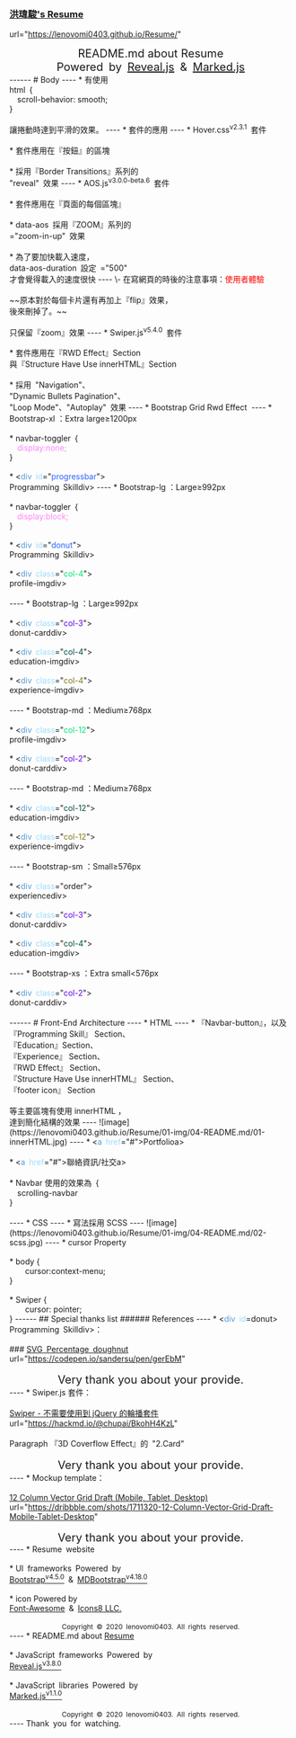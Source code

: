 ### <a href="https://lenovomi0403.github.io/Resume/" target="_blank">洪瑋駿's Resume</a>
url="<a href="https://lenovomi0403.github.io/Resume/" target="_blank">https://lenovomi0403.github.io/Resume/</a>"
<div style="font-size:20px;text-align: center;">README.md about Resume</div>
<div style="font-size:20px;text-align: center;">Powered&ensp;by&ensp;<a href="https://revealjs.com/" target="_blank">Reveal.js</a>&ensp;&&ensp;<a href="https://marked.js.org/" target="_blank">Marked.js</a></div>
------
# Body
----
* 有使用<br>html&ensp;{<br>&ensp;&ensp;scroll-behavior: smooth;<br>}<br><br>讓捲動時達到平滑的效果。
----
* 套件的應用
----
* Hover.css<sup>v2.3.1</sup>&ensp;套件<br><br>
    * 套件應用在『按鈕』的區塊<br><br>
    * 採用『Border Transitions』系列的<br>
    "reveal"&ensp;效果
----
* AOS.js<sup>v3.0.0-beta.6</sup>&ensp;套件<br><br>
    * 套件應用在『頁面的每個區塊』<br><br>
    * data-aos&ensp;採用『ZOOM』系列的<br>="zoom-in-up"&ensp;效果<br><br>
    * 為了要加快載入速度，<br>data-aos-duration&ensp;設定&ensp;="500"<br>
才會覺得載入的速度很快
----
\- 在寫網頁的時後的注意事項：<span style="color:red">使用者體驗</span><br><br>
~~原本對於每個卡片還有再加上『flip』效果，<br>
後來刪掉了。~~<br><br>
只保留『zoom』效果
----
* Swiper.js<sup>v5.4.0</sup>&ensp;套件<br><br>
    * 套件應用在『RWD Effect』Section<br>與『Structure Have Use innerHTML』Section<br><br>
    * 採用&ensp;"Navigation"、<br>"Dynamic Bullets Pagination"、<br>"Loop Mode"、"Autoplay"&ensp;效果
----
* Bootstrap Grid Rwd Effect
<img src="https://lenovomi0403.github.io/Resume/01-img/04-README.md/03-Resume%20Website%20RWD%20Effect%20mockup.png" alt=""  style="border: none;border-radius: 150px;">
----
* Bootstrap-xl ：Extra large≥1200px<br><br>
    * navbar-toggler&ensp;{<br>&ensp;&ensp;<span style="color:#FF83FA">display:none;</span><br>}<br><br>
    * <<span style="color:#569CD6">div</span>&ensp;<span style="color:#9CDCFE">id</span>="<span style="color:#2962ff">progressbar</span>"><br>Programming Skill</<span style="color:#569CD6">div</span>>
----
* Bootstrap-lg ：Large≥992px<br><br>
    * navbar-toggler&ensp;{<br>&ensp;&ensp;<span style="color:#FF83FA">display:block;</span><br>}<br><br>
    * <<span style="color:#569CD6">div</span>&ensp;<span style="color:#9CDCFE">id</span>="<span style="color:#2962ff">donut</span>"><br>Programming Skill</<span style="color:#569CD6">div</span>><br><br>
    * <<span style="color:#569CD6">div</span>&ensp;<span style="color:#9CDCFE">class</span>="<span style="color:#00e676">col-4</span>"><br>profile-img</<span style="color:#569CD6">div</span>><br><br>
----
* Bootstrap-lg ：Large≥992px<br><br>
    * <<span style="color:#569CD6">div</span>&ensp;<span style="color:#9CDCFE">class</span>="<span style="color:#6200ea">col-3</span>"><br>donut-card</<span style="color:#569CD6">div</span>><br><br>
    * <<span style="color:#569CD6">div</span>&ensp;<span style="color:#9CDCFE">class</span>="<span style="color:#004d40">col-4</span>"><br>education-img</<span style="color:#569CD6">div</span>><br><br>
    * <<span style="color:#569CD6">div</span>&ensp;<span style="color:#9CDCFE">class</span>="<span style="color:#827717">col-4</span>"><br>experience-img</<span style="color:#569CD6">div</span>><br><br>
----
* Bootstrap-md ：Medium≥768px<br><br>
    * <<span style="color:#569CD6">div</span>&ensp;<span style="color:#9CDCFE">class</span>="<span style="color:#00e676">col-12</span>"><br>profile-img</<span style="color:#569CD6">div</span>><br><br>
    * <<span style="color:#569CD6">div</span>&ensp;<span style="color:#9CDCFE">class</span>="<span style="color:#6200ea">col-2</span>"><br>donut-card</<span style="color:#569CD6">div</span>><br><br>
----
* Bootstrap-md ：Medium≥768px<br><br>
    * <<span style="color:#569CD6">div</span>&ensp;<span style="color:#9CDCFE">class</span>="<span style="color:#004d40">col-12</span>"><br>education-img</<span style="color:#569CD6">div</span>><br><br>
    * <<span style="color:#569CD6">div</span>&ensp;<span style="color:#9CDCFE">class</span>="<span style="color:#827717">col-12</span>"><br>experience-img</<span style="color:#569CD6">div</span>><br><br>
----
* Bootstrap-sm ：Small≥576px<br><br>
    * <<span style="color:#569CD6">div</span>&ensp;<span style="color:#9CDCFE">class</span>="order"><br>experience</<span style="color:#569CD6">div</span>><br><br>
    * <<span style="color:#569CD6">div</span>&ensp;<span style="color:#9CDCFE">class</span>="<span style="color:#6200ea">col-3</span>"><br>donut-card</<span style="color:#569CD6">div</span>><br><br>
    * <<span style="color:#569CD6">div</span>&ensp;<span style="color:#9CDCFE">class</span>="<span style="color:#004d40">col-4</span>"><br>education-img</<span style="color:#569CD6">div</span>><br><br>
----
* Bootstrap-xs ：Extra small<576px<br><br>
    * <<span style="color:#569CD6">div</span>&ensp;<span style="color:#9CDCFE">class</span>="<span style="color:#6200ea">col-2</span>"><br>donut-card</<span style="color:#569CD6">div</span>><br><br>
------
# Front-End Architecture
----
* HTML
----
* 『Navbar-button』，以及<br>『Programming Skill』 Section、<br>『Education』Section、<br>『Experience』 Section、<br>『RWD Effect』 Section、<br>『Structure Have Use innerHTML』 Section、<br>『footer icon』 Section<br><br>等主要區塊有使用 innerHTML ，<br>達到簡化結構的效果
----
![image](https://lenovomi0403.github.io/Resume/01-img/04-README.md/01-innerHTML.jpg)
----
* <<span style="color:#569CD6">a</span>&ensp;<span style="color:#9CDCFE">href</span>="#">Portfolio</<span style="color:#569CD6">a</span>><br><br>
* <<span style="color:#569CD6">a</span>&ensp;<span style="color:#9CDCFE">href</span>="#">聯絡資訊/社交</<span style="color:#569CD6">a</span>><br><br>
* Navbar 使用的效果為&ensp;{<br>&ensp;&ensp;scrolling-navbar<br>}<br><br>
----
* CSS
----
* 寫法採用 SCSS
----
![image](https://lenovomi0403.github.io/Resume/01-img/04-README.md/02-scss.jpg)
----
* cursor Property<br><br>
    * body {<br>&ensp;&ensp;&ensp;&ensp;cursor:context-menu;<br>}<br><br>
    * Swiper {<br>&ensp;&ensp;&ensp;&ensp;cursor: pointer;<br>}
------
## Special thanks list
###### References
----
* <<span style="color:#569CD6">div</span>&ensp;<span style="color:#9CDCFE">id</span>=donut><br>Programming Skill</<span style="color:#569CD6">div</span>>：<br><br>
### <a href="https://codepen.io/sandersu/pen/gerEbM" target="_blank">SVG&ensp;Percentage&ensp;doughnut</a>
url="<a href="https://codepen.io/sandersu/pen/gerEbM" target="_blank">https://codepen.io/sandersu/pen/gerEbM</a>"<br><br>
<div style="font-size:20px;text-align: center;">Very thank you about your provide.</div>
----
* Swiper.js 套件：<br><br>
<a href="https://hackmd.io/@chupai/BkohH4KzL" target="_blank">Swiper - 不需要使用到 jQuery 的輪播套件</a>
url="<a href="https://hackmd.io/@chupai/BkohH4KzL" target="_blank">https://hackmd.io/@chupai/BkohH4KzL</a>"<br><br>
Paragraph 『3D Coverflow Effect』的&ensp;"2.Card"<br><br>
<div style="font-size:20px;text-align: center;">Very thank you about your provide.</div>
----
* Mockup template：<br><br>
<a href="https://dribbble.com/shots/1711320-12-Column-Vector-Grid-Draft-Mobile-Tablet-Desktop" target="_blank">12 Column Vector Grid Draft (Mobile, Tablet, Desktop)</a><br>
url="<a href="https://dribbble.com/shots/1711320-12-Column-Vector-Grid-Draft-Mobile-Tablet-Desktop" target="_blank">https://dribbble.com/shots/1711320-12-Column-Vector-Grid-Draft-Mobile-Tablet-Desktop</a>"<br><br>
<div style="font-size:20px;text-align: center;">Very thank you about your provide.</div>
----
* Resume&ensp;website<br><br>
    * UI&ensp;frameworks&ensp;Powered&ensp;by<br>
<a href="https://getbootstrap.com/" target="_blank">Bootstrap<sup>v4.5.0</sup></a>&ensp;&&ensp;<a href="https://mdbootstrap.com/" target="_blank">MDBootstrap<sup>v4.18.0</sup></a><br><br>
    * icon Powered by<br>
<a href="https://fontawesome.com/icons" target="_blank">Font-Awesome</a>&ensp;&&ensp;<a href="https://icons8.com/icons" target="_blank">Icons8 LLC.</a></div><br><br>
<div style="font-size:12px;text-align: center;">Copyright © 2020 lenovomi0403. All rights reserved.</div>
----
* README.md about <a href="https://lenovomi0403.github.io/Resume/" target="_blank">Resume</a><br><br>
    * JavaScript&ensp;frameworks&ensp;Powered&ensp;by<br>
<a href="https://revealjs.com/" target="_blank">Reveal.js<sup>v3.8.0</sup></a><br><br>
    * JavaScript&ensp;libraries&ensp;Powered&ensp;by<br>
<a href="https://marked.js.org/" target="_blank">Marked.js<sup>v1.1.0</sup></a><br><br>
<div style="font-size:12px;text-align: center;">Copyright © 2020 lenovomi0403. All rights reserved.</div>
----
Thank&ensp;you&ensp;for&ensp;watching.